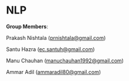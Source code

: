 # NLP

**Group Members**:

Prakash Nishtala (prnishtala@gmail.com)

Santu Hazra (ec.santuh@gmail.com)

Manu Chauhan (manuchauhan1992@gmail.com)

Ammar Adil (ammaradil80@gmail.com)
